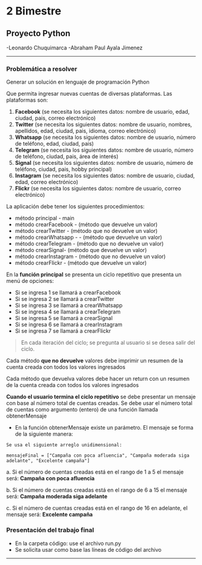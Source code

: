 # 2 Bimestre 
## Proyecto Python
-Leonardo Chuquimarca
-Abraham Paul Ayala Jimenez 
***

### Problemática a resolver

Generar un solución en lenguaje de programación Python

Que permita ingresar nuevas cuentas de diversas plataformas. Las plataformas son:

1. **Facebook** (se necesita los siguientes datos: nombre de usuario, edad, ciudad, pais, correo electrónico)
2. **Twitter** (se necesita los siguientes datos: nombre de usuario, nombres, apellidos, edad, ciudad, pais, idioma, correo electrónico)
3. **Whatsapp** (se necesita los siguientes datos: nombre de usuario, número de teléfono, edad, ciudad, pais)
4. **Telegram** (se necesita los siguientes datos: nombre de usuario, número de teléfono, ciudad, pais, área de interés)
5. **Signal** (se necesita los siguientes datos: nombre de usuario, número de teléfono, ciudad, pais, hobby principal)
6. **Instagram** (se necesita los siguientes datos: nombre de usuario, ciudad, edad, correo electrónico)
7. **Flickr** (se necesita los siguientes datos: nombre de usuario, correo electrónico)

La aplicación debe tener los siguientes procedimientos:

- método principal - main
- método crearFacebook - (método que devuelve un valor)
- método crearTwitter - (método que no devuelve un valor)
- método crearWhatsapp - - (método que devuelve un valor)
- método crearTelegram - (método que no devuelve un valor)
- método crearSignal- (método que devuelve un valor)
- método crearInstagram - (método que no devuelve un valor)
- método crearFlickr - (método que devuelve un valor)

En la **función principal** se presenta un ciclo repetitivo que presenta un menú de opciones:

- Si se ingresa 1 se llamará a crearFacebook
- Si se ingresa 2 se llamará a crearTwitter
- Si se ingresa 3 se llamará a crearWhatsapp
- Si se ingresa 4 se llamará a crearTelegram
- Si se ingresa 5 se llamará a crearSignal
- Si se ingresa 6 se llamará a crearInstagram
- Si se ingresa 7 se llamará a crearFlickr

>En cada iteración del ciclo; se pregunta al usuario si se desea salir del ciclo.

Cada método **que no devuelve** valores debe imprimir un resumen de la cuenta creada con todos los valores ingresados

Cada método que devuelva valores debe hacer un return con un resumen de la cuenta creada con todos los valores ingresados

**Cuando el usuario termina el ciclo repetitivo** se debe presentar un mensaje con base al número total de cuentas creadas. Se debe usar el número total de cuentas como argumento (entero) de una función llamada obtenerMensaje

- En la función obtenerMensaje existe un parámetro. El mensaje se forma de la siguiente manera:
```
Se usa el siguiente arreglo unidimensional:  

mensajeFinal = ["Campaña con poca afluencia", "Campaña moderada siga adelante", "Excelente campaña"]
```

a. Si el número de cuentas creadas está en el rango de 1 a 5 el mensaje será: **Campaña con poca afluencia**

b. Si el número de cuentas creadas está en el rango de 6 a 15 el mensaje será: **Campaña moderada siga adelante**

c. Si el número de cuentas creadas está en el rango de 16 en adelante, el mensaje será: **Excelente campaña**

### Presentación del trabajo final
- En la carpeta código: use el archivo run.py
- Se solicita usar como base las líneas de código del archivo

***


